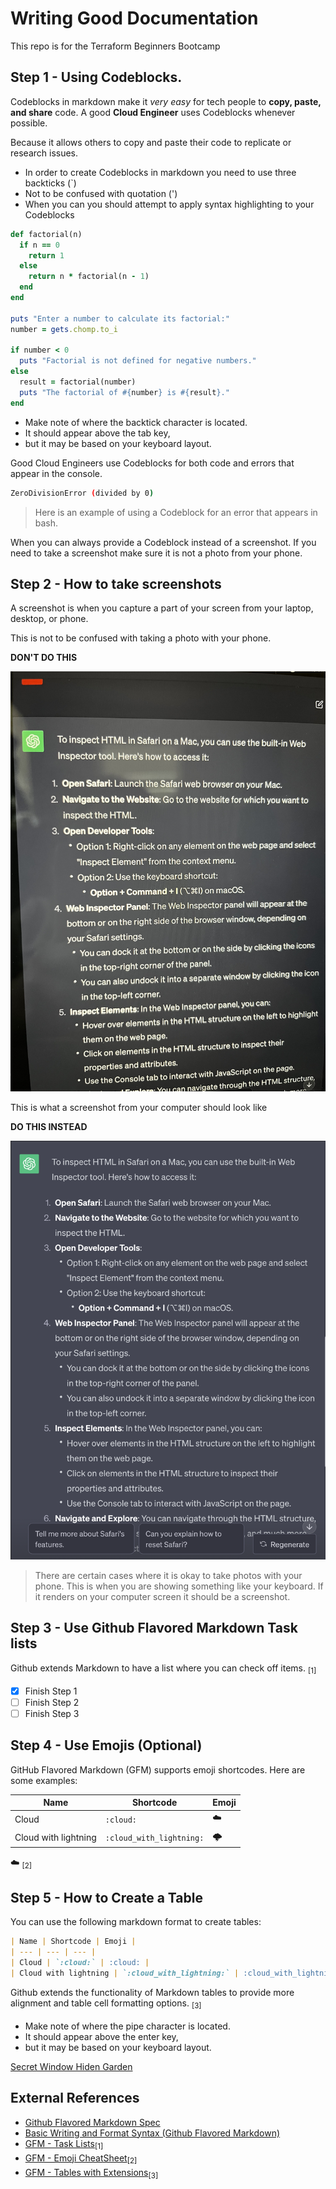 # Writing Good Documentation
This repo is for the Terraform Beginners Bootcamp

## Step 1 - Using Codeblocks.

Codeblocks in markdown make it *very easy* for tech people to **copy, paste, and share** code. A good __Cloud Engineer__ uses Codeblocks whenever possible.

Because it allows others to copy and paste their code to replicate or research issues.

- In order to create Codeblocks in markdown you need to use three backticks (`)
- Not to be confused with quotation (')
- When you can you should attempt to apply syntax highlighting to your Codeblocks
  
```ruby
def factorial(n)
  if n == 0
    return 1
  else
    return n * factorial(n - 1)
  end
end

puts "Enter a number to calculate its factorial:"
number = gets.chomp.to_i

if number < 0
  puts "Factorial is not defined for negative numbers."
else
  result = factorial(number)
  puts "The factorial of #{number} is #{result}."
end
```

- Make note of where the backtick character is located.
- It should appear above the tab key, 
- but it may be based on your keyboard layout.

Good Cloud Engineers use Codeblocks for both code and errors that appear in the console.

```bash
ZeroDivisionError (divided by 0)
```
> Here is an example of using a Codeblock for an error that appears in bash.

When you can always provide a Codeblock instead of a screenshot.
If you need to take a screenshot make sure it is not a photo from your phone.

## Step 2 - How to take screenshots

A screenshot is when you capture a part of your screen from your laptop, desktop, or phone.

This is not to be confused with taking a photo with your phone.

**DON'T DO THIS**

![Example of Phone Picture](assets/Example%20of%20Phone%20Picture.jpg)

This is what a screenshot from your computer should look like

**DO THIS INSTEAD**

![Example of Phone Picture](assets/Example%20of%20Screenshot.png)

> There are certain cases where it is okay to take photos with your phone. This is when you are showing something like your keyboard.
If it renders on your computer screen it should be a screenshot.

## Step 3 - Use Github Flavored Markdown Task lists

Github extends Markdown to have a list where you can check off items. <sub>[1]<sub/>

- [x] Finish Step 1
- [ ] Finish Step 2
- [ ] Finish Step 3

## Step 4 - Use Emojis (Optional)

GitHub Flavored Markdown (GFM) supports emoji shortcodes.
Here are some examples:

| Name | Shortcode | Emoji |
| --- | --- | --- |
| Cloud | `:cloud:` | :cloud: |
| Cloud with lightning | `:cloud_with_lightning:` | :cloud_with_lightning: |

:cloud:
<sub>[2]<sub/>

## Step 5 - How to Create a Table

You can use the following markdown format to create tables:

```markdown
| Name | Shortcode | Emoji |
| --- | --- | --- |
| Cloud | `:cloud:` | :cloud: |
| Cloud with lightning | `:cloud_with_lightning:` | :cloud_with_lightning: |
```
Github extends the functionality of Markdown tables to provide more alignment and table cell formatting options. <sub>[3]<sub/>

- Make note of where the pipe character is located.
- It should appear above the enter key, 
- but it may be based on your keyboard layout.

[Secret Window Hiden Garden](secret-window/hidden-garden.md)

## External References

- [Github Flavored Markdown Spec](https://github.github.com/gfm/)
- [Basic Writing and Format Syntax (Github Flavored Markdown)](https://docs.github.com/en/get-started/writing-on-github/getting-started-with-writing-and-formatting-on-github/basic-writing-and-formatting-syntax) 
- [GFM - Task Lists](https://docs.github.com/en/get-started/writing-on-github/getting-started-with-writing-and-formatting-on-github/basic-writing-and-formatting-syntax#task-lists)<sub>[1]<sub/>
- [GFM - Emoji CheatSheet](https://github.com/ikatyang/emoji-cheat-sheet/blob/master/README.md#emoji-cheat-sheet)<sub>[2]<sub/>
- [GFM - Tables with Extensions](https://github.github.com/gfm/#tables-extension-)<sub>[3]<sub/>

